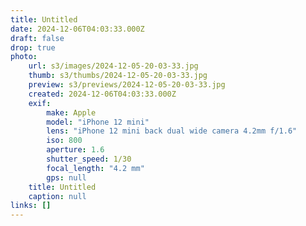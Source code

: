 ```yaml
---
title: Untitled
date: 2024-12-06T04:03:33.000Z
draft: false
drop: true
photo:
    url: s3/images/2024-12-05-20-03-33.jpg
    thumb: s3/thumbs/2024-12-05-20-03-33.jpg
    preview: s3/previews/2024-12-05-20-03-33.jpg
    created: 2024-12-06T04:03:33.000Z
    exif:
        make: Apple
        model: "iPhone 12 mini"
        lens: "iPhone 12 mini back dual wide camera 4.2mm f/1.6"
        iso: 800
        aperture: 1.6
        shutter_speed: 1/30
        focal_length: "4.2 mm"
        gps: null
    title: Untitled
    caption: null
links: []
---
```

